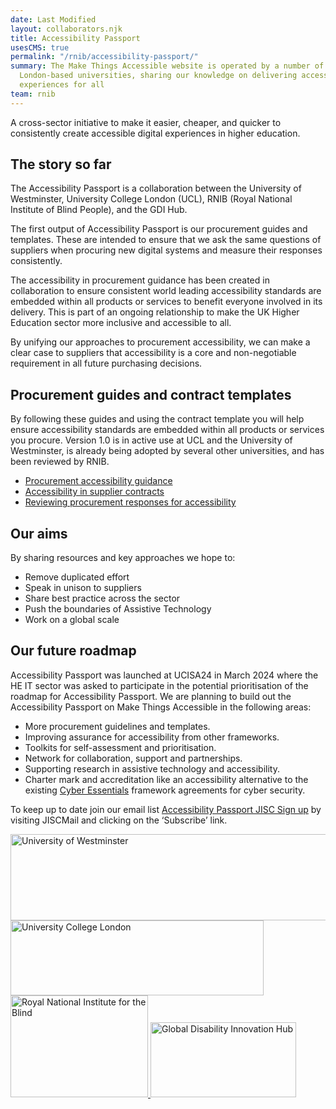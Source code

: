 ```yaml
---
date: Last Modified
layout: collaborators.njk
title: Accessibility Passport
usesCMS: true
permalink: "/rnib/accessibility-passport/"
summary: The Make Things Accessible website is operated by a number of
  London-based universities, sharing our knowledge on delivering accessible
  experiences for all
team: rnib
---
```

A cross-sector initiative to make it easier, cheaper, and quicker to consistently create accessible digital experiences in higher education.
 
## The story so far
The Accessibility Passport is a collaboration between the University of Westminster, University College London (UCL), RNIB (Royal National Institute of Blind People), and the GDI Hub.
 
The first output of Accessibility Passport is our procurement guides and templates. These are intended to ensure that we ask the same questions of suppliers when procuring new digital systems and measure their responses consistently.
 
The accessibility in procurement guidance has been created in collaboration to ensure consistent world leading accessibility standards are embedded within all products or services to benefit everyone involved in its delivery. This is part of an ongoing relationship to make the UK Higher Education sector more inclusive and accessible to all.
 
By unifying our approaches to procurement accessibility, we can make a clear case to suppliers that accessibility is a core and non-negotiable requirement in all future purchasing decisions.
 
## Procurement guides and contract templates
By following these guides and using the contract template you will help ensure accessibility standards are embedded within all products or services you procure. Version 1.0 is in active use at UCL and the University of Westminster, is already being adopted by several other universities, and has been reviewed by RNIB.
- [Procurement accessibility guidance](/guides/procurement-accessibility-guidance/)
- [Accessibility in supplier contracts](/guides/accessibility-in-supplier-contracts/)
- [Reviewing procurement responses for accessibility](/guides/reviewing-procurement-responses-for-accessibility/)
 
## Our aims
By sharing resources and key approaches we hope to:
- Remove duplicated effort
- Speak in unison to suppliers
- Share best practice across the sector
- Push the boundaries of Assistive Technology
- Work on a global scale
 
## Our future roadmap
Accessibility Passport was launched at UCISA24 in March 2024 where the HE IT sector was asked to participate in the potential prioritisation of the roadmap for Accessibility Passport.
We are planning to build out the Accessibility Passport on Make Things Accessible in the following areas:
- More procurement guidelines and templates.
- Improving assurance for accessibility from other frameworks.
- Toolkits for self-assessment and prioritisation.
- Network for collaboration, support and partnerships.
- Supporting research in assistive technology and accessibility.
- Charter mark and accreditation like an accessibility alternative to the existing [Cyber Essentials](https://www.ncsc.gov.uk/cyberessentials/overview) framework agreements for cyber security.
 
To keep up to date join our email list [Accessibility Passport JISC Sign up](https://www.jiscmail.ac.uk/cgi-bin/wa-jisc.exe?A0=ACCESSIBILITY-PASSPORT) by visiting JISCMail and clicking on the ‘Subscribe’ link.

<div class="supporters__wrapper flex--middle">
  <a class="supporters__link" href="https://www.westminster.ac.uk/"><img src="/guideImg/UoW _logo.png" height="138" width="575" alt="University of Westminster">
  <a class="supporters__link" href="https://www.ucl.ac.uk/"><img src="/guideImg/UCL_logo.png" height="120" width="405" alt="University College London">
  <a class="supporters__link" href="https://www.rnib.org.uk/"><img src="/guideImg/rnib-logo.0f50786c3db3.png" height="163" width="220" alt="Royal National Institute for the Blind">
  <a class="supporters__link" href="https://www.disabilityinnovation.com/"><img src="/guideImg/gdi-hub-logo.png" height="120" width="233" alt="Global Disability Innovation Hub">
</div>
